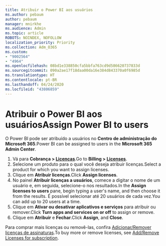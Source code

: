 ```yaml
---
title: Atribuir o Power BI aos usuários
ms.author: pebaum
author: pebaum
manager: mnirkhe
ms.audience: Admin
ms.topic: article
ROBOTS: NOINDEX, NOFOLLOW
localization_priority: Priority
ms.collection: Adm_O365
ms.custom:
- "9002564"
- "4964"
ms.openlocfilehash: 08bd1e338850cfa5bbfa763cd9d586620737833d
ms.sourcegitcommit: 090a2ae17f18daa00da16e384d843370a0f6985d
ms.translationtype: HT
ms.contentlocale: pt-BR
ms.lasthandoff: 04/24/2020
ms.locfileid: "43806859"
---
```

# <a name="assign-power-bi-to-users"></a><span data-ttu-id="4d0b6-102">Atribuir o Power BI aos usuários</span><span class="sxs-lookup"><span data-stu-id="4d0b6-102">Assign Power BI to users</span></span>

<span data-ttu-id="4d0b6-103">O Power BI pode ser atribuído a usuários no **Centro de administração do Microsoft 365**.</span><span class="sxs-lookup"><span data-stu-id="4d0b6-103">Power BI can be assigned to users in the **Microsoft 365 Admin Center**.</span></span>  

1. <span data-ttu-id="4d0b6-104">Vá para **Cobrança > [Licenças](https://go.microsoft.com/fwlink/p/?linkid=842264)**.</span><span class="sxs-lookup"><span data-stu-id="4d0b6-104">Go to **Billing > [Licenses](https://go.microsoft.com/fwlink/p/?linkid=842264)**.</span></span>
2. <span data-ttu-id="4d0b6-105">Selecione um produto para o qual você deseja atribuir licenças.</span><span class="sxs-lookup"><span data-stu-id="4d0b6-105">Select a product for which you want to assign licenses.</span></span>
3. <span data-ttu-id="4d0b6-106">Clique em **Atribuir licenças**.</span><span class="sxs-lookup"><span data-stu-id="4d0b6-106">Click **Assign licenses**.</span></span>
4. <span data-ttu-id="4d0b6-107">No painel **Atribuir licenças a usuários**, comece a digitar o nome de um usuário e, em seguida, selecione-o nos resultados.</span><span class="sxs-lookup"><span data-stu-id="4d0b6-107">In the **Assign licenses to users** pane, begin typing a user's name, and then choose it from the results.</span></span> <span data-ttu-id="4d0b6-108">É possível selecionar até 20 usuários de cada vez.</span><span class="sxs-lookup"><span data-stu-id="4d0b6-108">You can add up to 20 users at a time.</span></span>
5. <span data-ttu-id="4d0b6-109">Clique em **Ativar ou desativar aplicativos e serviços** para atribuir ou remover.</span><span class="sxs-lookup"><span data-stu-id="4d0b6-109">Click **Turn apps and services on or off** to assign or remove.</span></span>
6. <span data-ttu-id="4d0b6-110">Clique em **Atribuir** e **Fechar**.</span><span class="sxs-lookup"><span data-stu-id="4d0b6-110">Click **Assign**, and **Close**.</span></span>

<span data-ttu-id="4d0b6-111">Para comprar mais licenças ou removê-las, confira [Adicionar/Remover licenças de assinaturas](https://docs.microsoft.com/microsoft-365/commerce/licenses/buy-licenses?view=o365-worldwide#add-or-remove-licenses-for-your-business-subscription).</span><span class="sxs-lookup"><span data-stu-id="4d0b6-111">To buy more or remove licenses, see [Add/Remove Licenses for subscription](https://docs.microsoft.com/microsoft-365/commerce/licenses/buy-licenses?view=o365-worldwide#add-or-remove-licenses-for-your-business-subscription).</span></span>
